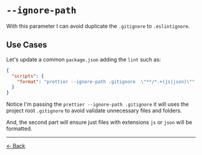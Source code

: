 [back]: https://github.com/helderburato/til/tree/main/prettier

# `--ignore-path`

With this parameter I can avoid duplicate the `.gitignore` to `.eslintignore`.

## Use Cases

Let's update a common `package.json` adding the `lint` such as:

```json
{
  "scripts": {
    "format": "prettier --ignore-path .gitignore  \"**/*.+(js|json)\""
  }
}
```

Notice I'm passing the `prettier --ignore-path .gitignore` it will uses the project root `.gitignore` to avoid validate unnecessary files and folders.

And, the second part will ensure just files with extensions `js` or `json` will be formatted.

---

[← Back][back]
